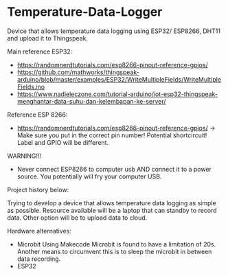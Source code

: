 # Temperature-Data-Logger

Device that allows temperature data logging using ESP32/ ESP8266, DHT11 and upload it to Thingspeak.

Main reference ESP32:
- https://randomnerdtutorials.com/esp8266-pinout-reference-gpios/
- https://github.com/mathworks/thingspeak-arduino/blob/master/examples/ESP32/WriteMultipleFields/WriteMultipleFields.ino
- https://www.nadieleczone.com/tutorial-arduino/iot-esp32-thingspeak-menghantar-data-suhu-dan-kelembapan-ke-server/

Reference ESP 8266:
- https://randomnerdtutorials.com/esp8266-pinout-reference-gpios/ -> Make sure you put in the correct pin number! Potential shortcircuit! Label and GPIO will be different. 

WARNING!!!
- Never connect ESP8266 to computer usb AND connect it to a power source. You potentially will fry your computer USB. 


Project history below:

Trying to develop a device that allows temperature data logging as simple as possible.
Resource available will be a laptop that can standby to record data.
Other option will be to upload data to cloud.

Hardware alternatives:
- Microbit
  Using Makecode Microbit is found to have a limitation of 20s. Another means to circumvent this is to sleep the microbit in between data recording.
- ESP32
